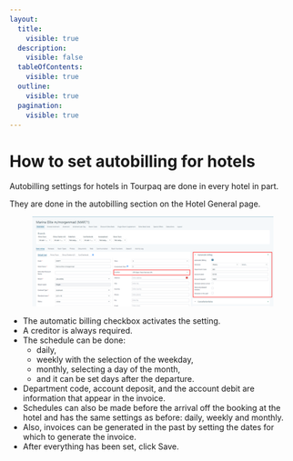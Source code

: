 ```yaml
---
layout:
  title:
    visible: true
  description:
    visible: false
  tableOfContents:
    visible: true
  outline:
    visible: true
  pagination:
    visible: true
---
```


# How to set autobilling for hotels

Autobilling settings for hotels in Tourpaq are done in every hotel in part.&#x20;

They are done in the autobilling section on the Hotel General page.&#x20;

<figure><img src="../.gitbook/assets/image (19) (1) (1) (1).png" alt=""><figcaption></figcaption></figure>

* The automatic billing checkbox activates the setting.&#x20;
* A creditor is always required.&#x20;
* The schedule can be done: &#x20;
  * daily,&#x20;
  * weekly with the selection of the weekday,&#x20;
  * monthly, selecting a day of the month,&#x20;
  * and it can be set days after the departure.                                                                                                                                                                                       &#x20;
* Department code, account deposit, and the account debit are information that appear in the invoice.&#x20;
* Schedules can also be made before the arrival off the booking at the hotel and has the same settings as before: daily, weekly and monthly.&#x20;
* Also, invoices can be generated in the past by setting the dates for which to generate the invoice.&#x20;
* After everything has been set, click Save.
